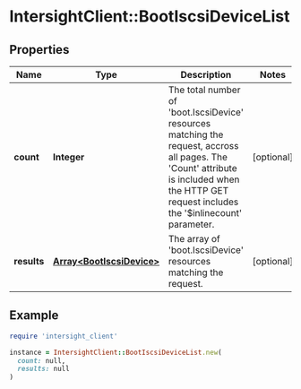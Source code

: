 # IntersightClient::BootIscsiDeviceList

## Properties

| Name | Type | Description | Notes |
| ---- | ---- | ----------- | ----- |
| **count** | **Integer** | The total number of &#39;boot.IscsiDevice&#39; resources matching the request, accross all pages. The &#39;Count&#39; attribute is included when the HTTP GET request includes the &#39;$inlinecount&#39; parameter. | [optional] |
| **results** | [**Array&lt;BootIscsiDevice&gt;**](BootIscsiDevice.md) | The array of &#39;boot.IscsiDevice&#39; resources matching the request. | [optional] |

## Example

```ruby
require 'intersight_client'

instance = IntersightClient::BootIscsiDeviceList.new(
  count: null,
  results: null
)
```

